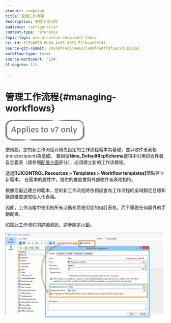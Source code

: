 ```yaml
---
product: campaign
title: 管理工作流程
description: 管理工作流程
audience: configuration
content-type: reference
topic-tags: use-a-custom-recipient-table
exl-id: 617b0050-6b04-4c68-9f63-511baae99f41
source-git-commit: 20509f44c5b8e0827a09f44dffdf2ec9d11652a1
workflow-type: tm+mt
source-wordcount: '134'
ht-degree: 11%

---
```


# 管理工作流程{#managing-workflows}

![](../../assets/v7-only.svg)

依預設，您的新工作流程以預先設定的工作流程範本為基礎，並以收件者表格(nms:recipient)為基礎。 要根據&#x200B;**Nms_DefaultRcpSchema**&#x200B;選項中引用的收件者自定義表（請參閱[配置介面](../../configuration/using/configuring-the-interface.md)部分），必須建立新的工作流模板。

透過&#x200B;**[!UICONTROL Resources > Templates > Workflow templates]**&#x200B;節點建立新範本。 在範本的屬性中，提供的維度會與外部收件者表格相符。

根據您最近建立的範本，您的新工作流程將依預設會為工作流程的全域鎖定目標和篩選維度選取個人化表格。

因此，工作流程中使用的所有活動都將使用您的自訂表格，而不需要任何額外的手動配置。

如需此工作流程的詳細資訊，請參閱[本小節](../../workflow/using/about-workflows.md)。

![](assets/cfg_external_table_workflow.png)
